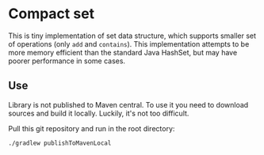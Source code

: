 # Compact set

This is tiny implementation of set data structure, which supports smaller set of operations (only `add` and `contains`).
This implementation attempts to be more memory efficient than the standard Java HashSet, 
but may have poorer performance in some cases.

## Use

Library is not published to Maven central. To use it you need to download sources and build it locally.
Luckily, it's not too difficult.

Pull this git repository and run in the root directory:

```bash
./gradlew publishToMavenLocal
```